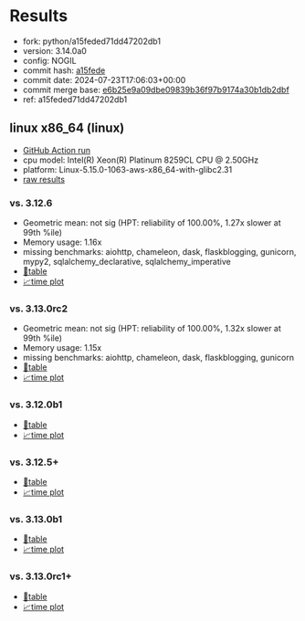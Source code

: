 # Results

- fork: python/a15feded71dd47202db1
- version: 3.14.0a0
- config: NOGIL
- commit hash: [a15fede](https://github.com/python/cpython/commit/a15fede)
- commit date: 2024-07-23T17:06:03+00:00
- commit merge base: [e6b25e9a09dbe09839b36f97b9174a30b1db2dbf](https://github.com/python/cpython/commit/e6b25e9a09dbe09839b36f97b9174a30b1db2dbf)
- ref: a15feded71dd47202db1

## linux x86_64 (linux)

- [GitHub Action run](https://github.com/facebookexperimental/free-threading-benchmarking/actions/runs/10064564259)
- cpu model: Intel(R) Xeon(R) Platinum 8259CL CPU @ 2.50GHz
- platform: Linux-5.15.0-1063-aws-x86_64-with-glibc2.31
- [raw results](bm-20240723-linux-x86_64-python-a15feded71dd47202db1-3.14.0a0-a15fede.json)

### vs. 3.12.6

- Geometric mean: not sig (HPT: reliability of 100.00%, 1.27x slower at 99th %ile)
- Memory usage: 1.16x
- missing benchmarks: aiohttp, chameleon, dask, flaskblogging, gunicorn, mypy2, sqlalchemy_declarative, sqlalchemy_imperative
- [📄table](bm-20240723-linux-x86_64-python-a15feded71dd47202db1-3.14.0a0-a15fede-vs-3.12.6.md)
- [📈time plot](bm-20240723-linux-x86_64-python-a15feded71dd47202db1-3.14.0a0-a15fede-vs-3.12.6.svg)

### vs. 3.13.0rc2

- Geometric mean: not sig (HPT: reliability of 100.00%, 1.32x slower at 99th %ile)
- Memory usage: 1.15x
- missing benchmarks: aiohttp, chameleon, dask, flaskblogging, gunicorn
- [📄table](bm-20240723-linux-x86_64-python-a15feded71dd47202db1-3.14.0a0-a15fede-vs-3.13.0rc2.md)
- [📈time plot](bm-20240723-linux-x86_64-python-a15feded71dd47202db1-3.14.0a0-a15fede-vs-3.13.0rc2.svg)

### vs. 3.12.0b1

- [📄table](bm-20240723-linux-x86_64-python-a15feded71dd47202db1-3.14.0a0-a15fede-vs-3.12.0b1.md)
- [📈time plot](bm-20240723-linux-x86_64-python-a15feded71dd47202db1-3.14.0a0-a15fede-vs-3.12.0b1.svg)

### vs. 3.12.5+

- [📄table](bm-20240723-linux-x86_64-python-a15feded71dd47202db1-3.14.0a0-a15fede-vs-3.12.5%2B.md)
- [📈time plot](bm-20240723-linux-x86_64-python-a15feded71dd47202db1-3.14.0a0-a15fede-vs-3.12.5%2B.svg)

### vs. 3.13.0b1

- [📄table](bm-20240723-linux-x86_64-python-a15feded71dd47202db1-3.14.0a0-a15fede-vs-3.13.0b1.md)
- [📈time plot](bm-20240723-linux-x86_64-python-a15feded71dd47202db1-3.14.0a0-a15fede-vs-3.13.0b1.svg)

### vs. 3.13.0rc1+

- [📄table](bm-20240723-linux-x86_64-python-a15feded71dd47202db1-3.14.0a0-a15fede-vs-3.13.0rc1%2B.md)
- [📈time plot](bm-20240723-linux-x86_64-python-a15feded71dd47202db1-3.14.0a0-a15fede-vs-3.13.0rc1%2B.svg)

